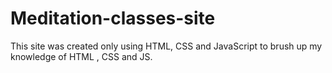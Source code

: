 # Meditation-classes-site
This site was created only using HTML, CSS and JavaScript to brush up my knowledge of HTML , CSS and JS.

